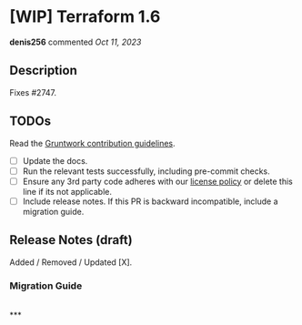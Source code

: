 # [WIP] Terraform 1.6

**denis256** commented *Oct 11, 2023*

<!-- Prepend '[WIP]' to the title if this PR is still a work-in-progress. Remove it when it is ready for review! -->

## Description

Fixes #2747.

<!-- Description of the changes introduced by this PR. -->

## TODOs

Read the [Gruntwork contribution guidelines](https://gruntwork.notion.site/Gruntwork-Coding-Methodology-02fdcd6e4b004e818553684760bf691e).

- [ ] Update the docs.
- [ ] Run the relevant tests successfully, including pre-commit checks.
- [ ] Ensure any 3rd party code adheres with our [license policy](https://www.notion.so/gruntwork/Gruntwork-licenses-and-open-source-usage-policy-f7dece1f780341c7b69c1763f22b1378) or delete this line if its not applicable.
- [ ] Include release notes. If this PR is backward incompatible, include a migration guide.

## Release Notes (draft)

<!-- One-line description of the PR that can be included in the final release notes. -->
Added / Removed / Updated [X].

### Migration Guide

<!-- Important: If you made any backward incompatible changes, then you must write a migration guide! -->


<br />
***


